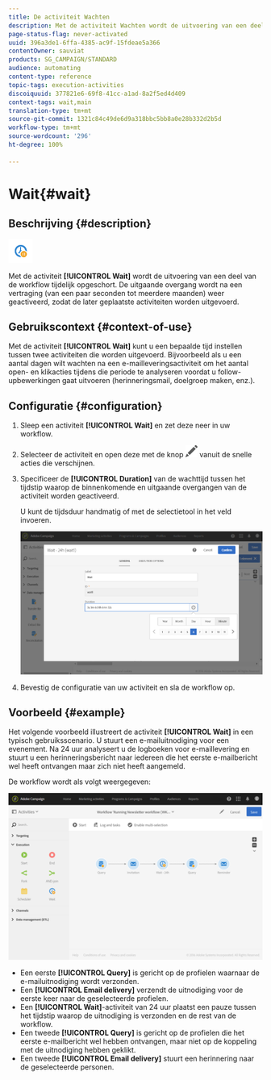 ```yaml
---
title: De activiteit Wachten
description: Met de activiteit Wachten wordt de uitvoering van een deel van de workflow tijdelijk opgeschort.
page-status-flag: never-activated
uuid: 396a3de1-6ffa-4385-ac9f-15fdeae5a366
contentOwner: sauviat
products: SG_CAMPAIGN/STANDARD
audience: automating
content-type: reference
topic-tags: execution-activities
discoiquuid: 377821e6-69f8-41cc-a1ad-8a2f5ed4d409
context-tags: wait,main
translation-type: tm+mt
source-git-commit: 1321c84c49de6d9a318bbc5bb8a0e28b332d2b5d
workflow-type: tm+mt
source-wordcount: '296'
ht-degree: 100%

---
```



# Wait{#wait}

## Beschrijving {#description}

![](assets/wait.png)

Met de activiteit **[!UICONTROL Wait]** wordt de uitvoering van een deel van de workflow tijdelijk opgeschort. De uitgaande overgang wordt na een vertraging (van een paar seconden tot meerdere maanden) weer geactiveerd, zodat de later geplaatste activiteiten worden uitgevoerd.

## Gebruikscontext {#context-of-use}

Met de activiteit **[!UICONTROL Wait]** kunt u een bepaalde tijd instellen tussen twee activiteiten die worden uitgevoerd. Bijvoorbeeld als u een aantal dagen wilt wachten na een e-mailleveringsactiviteit om het aantal open- en klikacties tijdens die periode te analyseren voordat u follow-upbewerkingen gaat uitvoeren (herinneringsmail, doelgroep maken, enz.).

## Configuratie {#configuration}

1. Sleep een activiteit **[!UICONTROL Wait]** en zet deze neer in uw workflow.
1. Selecteer de activiteit en open deze met de knop ![](assets/edit_darkgrey-24px.png) vanuit de snelle acties die verschijnen.
1. Specificeer de **[!UICONTROL Duration]** van de wachttijd tussen het tijdstip waarop de binnenkomende en uitgaande overgangen van de activiteit worden geactiveerd.

   U kunt de tijdsduur handmatig of met de selectietool in het veld invoeren.

   ![](assets/wait_duration.png)

1. Bevestig de configuratie van uw activiteit en sla de workflow op.

## Voorbeeld {#example}

Het volgende voorbeeld illustreert de activiteit **[!UICONTROL Wait]** in een typisch gebruiksscenario. U stuurt een e-mailuitnodiging voor een evenement. Na 24 uur analyseert u de logboeken voor e-maillevering en stuurt u een herinneringsbericht naar iedereen die het eerste e-mailbericht wel heeft ontvangen maar zich niet heeft aangemeld.

De workflow wordt als volgt weergegeven:

![](assets/wait_example_workflow.png)

* Een eerste **[!UICONTROL Query]** is gericht op de profielen waarnaar de e-mailuitnodiging wordt verzonden.
* Een **[!UICONTROL Email delivery]** verzendt de uitnodiging voor de eerste keer naar de geselecteerde profielen.
* Een **[!UICONTROL Wait]**-activiteit van 24 uur plaatst een pauze tussen het tijdstip waarop de uitnodiging is verzonden en de rest van de workflow.
* Een tweede **[!UICONTROL Query]** is gericht op de profielen die het eerste e-mailbericht wel hebben ontvangen, maar niet op de koppeling met de uitnodiging hebben geklikt.
* Een tweede **[!UICONTROL Email delivery]** stuurt een herinnering naar de geselecteerde personen.

